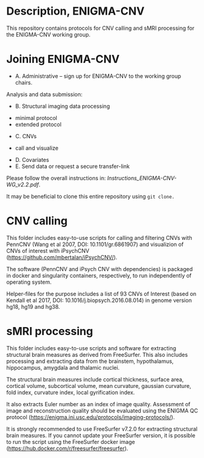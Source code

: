 # Description, ENIGMA-CNV
This repository contains protocols for CNV calling and sMRI processing for the ENIGMA-CNV working group.

# Joining ENIGMA-CNV

* A. Administrative – sign up for ENIGMA-CNV to the working group chairs.

Analysis and data submission:
* B. Structural imaging data processing
- minimal protocol
- extended protocol
* C. CNVs
- call and visualize
* D. Covariates
* E. Send data or request a secure transfer-link

Please follow the overall instructions in: _Instructions_ENIGMA-CNV-WG_v2.2.pdf_.

It may be beneficial to clone this entire repository using ``git clone.``

# CNV calling
This folder includes easy-to-use scripts for calling and filtering CNVs with PennCNV (Wang et al 2007, DOI: 10.1101/gr.6861907) and visualizion of CNVs of interest with iPsychCNV (https://github.com/mbertalan/iPsychCNV/).

The software (PennCNV and iPsych CNV with dependencies) is packaged in docker and singularity containers, respectively, to run independently of operating system.

Helper-files for the purpose includes a list of 93 CNVs of Interest (based on Kendall et al 2017,  DOI: 10.1016/j.biopsych.2016.08.014) in genome version hg18, hg19 and hg38.

# sMRI processing
This folder includes easy-to-use scripts and software for extracting structural brain measures as derived from FreeSurfer. This also includes processing and extracting data from the brainstem, hypothalamus, hippocampus, amygdala and thalamic nuclei.

The structural brain measures include cortical thickness, surface area, cortical volume, subcortical volume, mean curvature, gaussian curvature, fold index, curvature index, local gyrification index.

It also extracts Euler number as an index of image quality. Assessment of image and reconstruction quality should be evaluated using the ENIGMA QC protocol (https://enigma.ini.usc.edu/protocols/imaging-protocols/).  

It is strongly recommended to use FreeSurfer v7.2.0 for extracting structural brain measures. If you cannot update your FreeSurfer version, it is possible to run the script using the FreeSurfer docker image (https://hub.docker.com/r/freesurfer/freesurfer).
